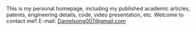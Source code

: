 This is my personal homepage, including my published academic articles, patents, engineering details, code, video presentation, etc.
Welcome to contact me!!
E-mail: Danielsong007@gmail.com
